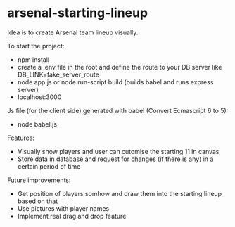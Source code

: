 # arsenal-starting-lineup

Idea is to create Arsenal team lineup visually.

To start the project:
* npm install
* create a .env file in the root and define the route to your DB server like DB_LINK=fake_server_route
* node app.js or node run-script build (builds babel and runs express server)
* localhost:3000

Js file (for the client side) generated with babel (Convert Ecmascript 6 to 5):
* node babel.js

Features:
  * Visually show players and user can cutomise the starting 11 in canvas
  * Store data in database and request for changes (if there is any) in a certain period of time

Future improvements:
  * Get position of players somhow and draw them into the starting lineup based on that
  * Use pictures with player names
  * Implement real drag and drop feature
